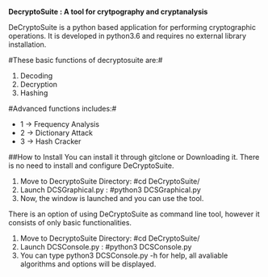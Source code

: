 **DecryptoSuite : A tool for crytpography and cryptanalysis**

DeCryptoSuite is a python based application for performing cryptographic operations.
It is developed in python3.6 and requires no external library installation.

#These basic functions of decryptosuite are:#
  1. Decoding
  1. Decryption
  1. Hashing

#Advanced functions includes:#
* 1 -> Frequency Analysis
* 2 -> Dictionary Attack
* 3 -> Hash Cracker

##How to Install
You can install it through gitclone or Downloading it.
There is no need to install and configure DeCryptoSuite.

1. Move to DecryptoSuite Directory: #cd DeCryptoSuite/
2. Launch DCSGraphical.py : #python3 DCSGraphical.py
3. Now, the window is launched and you can use the tool.

There is an option of using DeCryptoSuite as command line tool, however it consists of only basic functionalities.

1. Move to DecryptoSuite Directory: #cd DeCryptoSuite/
2. Launch DCSConsole.py : #python3 DCSConsole.py
3. You can type python3 DCSConsole.py -h for help, all avaliable algorithms and options will be displayed.
